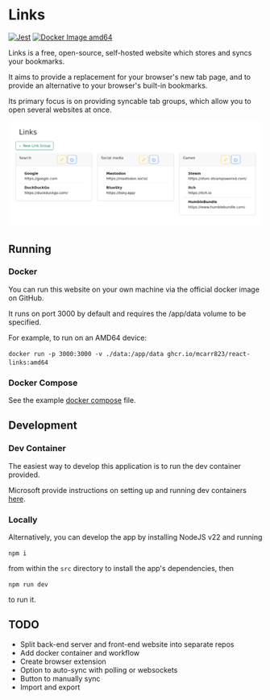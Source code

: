 # Links

[![Jest](https://github.com/mcarr823/react-links/actions/workflows/jest.yml/badge.svg)](https://github.com/mcarr823/react-links/actions/workflows/jest.yml)
[![Docker Image amd64](https://github.com/mcarr823/react-links/actions/workflows/docker-image.yml/badge.svg)](https://github.com/mcarr823/react-links/actions/workflows/docker-image.yml)

Links is a free, open-source, self-hosted website which stores and syncs your bookmarks.

It aims to provide a replacement for your browser's new tab page, and to provide an alternative to your browser's built-in bookmarks.

Its primary focus is on providing syncable tab groups, which allow you to open several websites at once.

![Home screen](screenshots/home.png)

## Running

### Docker

You can run this website on your own machine via the official docker image on GitHub.

It runs on port 3000 by default and requires the /app/data volume to be specified.

For example, to run on an AMD64 device:

`docker run -p 3000:3000 -v ./data:/app/data ghcr.io/mcarr823/react-links:amd64`


### Docker Compose

See the example [docker compose](docker-compose.yml) file.

## Development

### Dev Container

The easiest way to develop this application is to run the dev container provided.

Microsoft provide instructions on setting up and running dev containers [here](https://code.visualstudio.com/docs/devcontainers/containers).

### Locally

Alternatively, you can develop the app by installing NodeJS v22 and running

`npm i`

from within the `src` directory to install the app's dependencies, then

`npm run dev`

to run it.

## TODO

- Split back-end server and front-end website into separate repos
- Add docker container and workflow
- Create browser extension
- Option to auto-sync with polling or websockets
- Button to manually sync
- Import and export